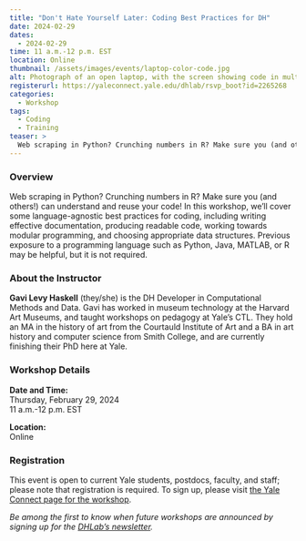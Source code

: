 ```yaml
---
title: "Don't Hate Yourself Later: Coding Best Practices for DH"
date: 2024-02-29
dates:
  - 2024-02-29
time: 11 a.m.-12 p.m. EST
location: Online
thumbnail: /assets/images/events/laptop-color-code.jpg
alt: Photograph of an open laptop, with the screen showing code in multiple colors.
registerurl: https://yaleconnect.yale.edu/dhlab/rsvp_boot?id=2265268
categories:
  - Workshop
tags:
  - Coding
  - Training
teaser: >
  Web scraping in Python? Crunching numbers in R? Make sure you (and others!) can understand and reuse your code! This workshop will teach you some language-agnostic best practices for coding, including writing effective documentation, producing readable code, working towards modular programming, and choosing appropriate data structures.
---
```

### Overview
Web scraping in Python? Crunching numbers in R? Make sure you (and others!) can understand and reuse your code! In this workshop, we’ll cover some language-agnostic best practices for coding, including writing effective documentation, producing readable code, working towards modular programming, and choosing appropriate data structures. Previous exposure to a programming language such as Python, Java, MATLAB, or R may be helpful, but it is not required.  
  
### About the Instructor  
**Gavi Levy Haskell** (they/she) is the DH Developer in Computational Methods and Data. Gavi has worked in museum technology at the Harvard Art Museums, and taught workshops on pedagogy at Yale’s CTL. They hold an MA in the history of art from the Courtauld Institute of Art and a BA in art history and computer science from Smith College, and are currently finishing their PhD here at Yale.  

### Workshop Details
**Date and Time:**   
Thursday, February 29, 2024  
11 a.m.-12 p.m. EST  
  
**Location:**  
Online  
  
### Registration  
This event is open to current Yale students, postdocs, faculty, and staff; please note that registration is required. To sign up, please visit <a href='https://yaleconnect.yale.edu/dhlab/rsvp_boot?id=2265268' target='_blank'>the Yale Connect page for the workshop</a>.  
  
*Be among the first to know when future workshops are announced by signing up for the <a href='https://subscribe.yale.edu/browse?search=digital+humanities' target='_blank'>DHLab’s newsletter</a>.*
